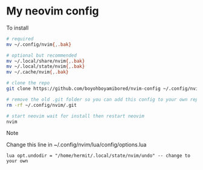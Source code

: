 # My neovim config

To install
```bash
# required
mv ~/.config/nvim{,.bak}

# optional but recommended
mv ~/.local/share/nvim{,.bak}
mv ~/.local/state/nvim{,.bak}
mv ~/.cache/nvim{,.bak}

# clone the repo
git clone https://github.com/boyohboyamibored/nvim-config ~/.config/nvim

# remove the old .git folder so you can add this config to your own repo
rm -rf ~/.config/nvim/.git

# start neovim wait for install then restart neovim
nvim
```
> [!NOTE]
> Change this line in ~/.config/nvim/lua/config/options.lua

`lua
opt.undodir = "/home/hermit/.local/state/nvim/undo" -- change to your own
`
